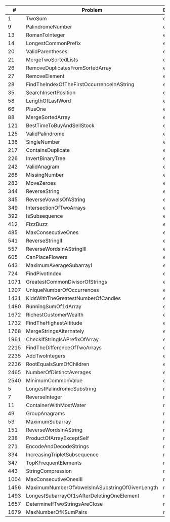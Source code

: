 | # | Problem | Difficulty | Solution |
|---|---------|------------|----------|
| 1 | TwoSum | easy | [Java](src/easy/_1_TwoSum.java) |
| 9 | PalindromeNumber | easy | [Java](src/easy/_9_PalindromeNumber.java) |
| 13 | RomanToInteger | easy | [Java](src/easy/_13_RomanToInteger.java) |
| 14 | LongestCommonPrefix | easy | [Java](src/easy/_14_LongestCommonPrefix.java) |
| 20 | ValidParentheses | easy | [Java](src/easy/_20_ValidParentheses.java) |
| 21 | MergeTwoSortedLists | easy | [Java](src/easy/_21_MergeTwoSortedLists.java) |
| 26 | RemoveDuplicatesFromSortedArray | easy | [Java](src/easy/_26_RemoveDuplicatesFromSortedArray.java) |
| 27 | RemoveElement | easy | [Java](src/easy/_27_RemoveElement.java) |
| 28 | FindTheIndexOfTheFirstOccurrenceInAString | easy | [Java](src/easy/_28_FindTheIndexOfTheFirstOccurrenceInAString.java) |
| 35 | SearchInsertPosition | easy | [Java](src/easy/_35_SearchInsertPosition.java) |
| 58 | LengthOfLastWord | easy | [Java](src/easy/_58_LengthOfLastWord.java) |
| 66 | PlusOne | easy | [Java](src/easy/_66_PlusOne.java) |
| 88 | MergeSortedArray | easy | [Java](src/easy/_88_MergeSortedArray.java) |
| 121 | BestTimeToBuyAndSellStock | easy | [Java](src/easy/_121_BestTimeToBuyAndSellStock.java) |
| 125 | ValidPalindrome | easy | [Java](src/easy/_125_ValidPalindrome.java) |
| 136 | SingleNumber | easy | [Java](src/easy/_136_SingleNumber.java) |
| 217 | ContainsDuplicate | easy | [Java](src/easy/_217_ContainsDuplicate.java) |
| 226 | InvertBinaryTree | easy | [Java](src/easy/_226_InvertBinaryTree.java) |
| 242 | ValidAnagram | easy | [Java](src/easy/_242_ValidAnagram.java) |
| 268 | MissingNumber | easy | [Java](src/easy/_268_MissingNumber.java) |
| 283 | MoveZeroes | easy | [Java](src/easy/_283_MoveZeroes.java) |
| 344 | ReverseString | easy | [Java](src/easy/_344_ReverseString.java) |
| 345 | ReverseVowelsOfAString | easy | [Java](src/easy/_345_ReverseVowelsOfAString.java) |
| 349 | IntersectionOfTwoArrays | easy | [Java](src/easy/_349_IntersectionOfTwoArrays.java) |
| 392 | IsSubsequence | easy | [Java](src/easy/_392_IsSubsequence.java) |
| 412 | FizzBuzz | easy | [Java](src/easy/_412_FizzBuzz.java) |
| 485 | MaxConsecutiveOnes | easy | [Java](src/easy/_485_MaxConsecutiveOnes.java) |
| 541 | ReverseStringII | easy | [Java](src/easy/_541_ReverseStringII.java) |
| 557 | ReverseWordsInAStringIII | easy | [Java](src/easy/_557_ReverseWordsInAStringIII.java) |
| 605 | CanPlaceFlowers | easy | [Java](src/easy/_605_CanPlaceFlowers.java) |
| 643 | MaximumAverageSubarrayI | easy | [Java](src/easy/_643_MaximumAverageSubarrayI.java) |
| 724 | FindPivotIndex | easy | [Java](src/easy/_724_FindPivotIndex.java) |
| 1071 | GreatestCommonDivisorOfStrings | easy | [Java](src/easy/_1071_GreatestCommonDivisorOfStrings.java) |
| 1207 | UniqueNumberOfOccurrences | easy | [Java](src/easy/_1207_UniqueNumberOfOccurrences.java) |
| 1431 | KidsWithTheGreatestNumberOfCandies | easy | [Java](src/easy/_1431_KidsWithTheGreatestNumberOfCandies.java) |
| 1480 | RunningSumOf1dArray | easy | [Java](src/easy/_1480_RunningSumOf1dArray.java) |
| 1672 | RichestCustomerWealth | easy | [Java](src/easy/_1672_RichestCustomerWealth.java) |
| 1732 | FindTheHighestAltitude | easy | [Java](src/easy/_1732_FindTheHighestAltitude.java) |
| 1768 | MergeStringsAlternately | easy | [Java](src/easy/_1768_MergeStringsAlternately.java) |
| 1961 | CheckIfStringIsAPrefixOfArray | easy | [Java](src/easy/_1961_CheckIfStringIsAPrefixOfArray.java) |
| 2215 | FindTheDifferenceOfTwoArrays | easy | [Java](src/easy/_2215_FindTheDifferenceOfTwoArrays.java) |
| 2235 | AddTwoIntegers | easy | [Java](src/easy/_2235_AddTwoIntegers.java) |
| 2236 | RootEqualsSumOfChildren | easy | [Java](src/easy/_2236_RootEqualsSumOfChildren.java) |
| 2465 | NumberOfDistinctAverages | easy | [Java](src/easy/_2465_NumberOfDistinctAverages.java) |
| 2540 | MinimumCommonValue | easy | [Java](src/easy/_2540_MinimumCommonValue.java) |
| 5 | LongestPalindromicSubstring | medium | [Java](src/medium/_5_LongestPalindromicSubstring.java) |
| 7 | ReverseInteger | medium | [Java](src/medium/_7_ReverseInteger.java) |
| 11 | ContainerWithMostWater | medium | [Java](src/medium/_11_ContainerWithMostWater.java) |
| 49 | GroupAnagrams | medium | [Java](src/medium/_49_GroupAnagrams.java) |
| 53 | MaximumSubarray | medium | [Java](src/medium/_53_MaximumSubarray.java) |
| 151 | ReverseWordsInAString | medium | [Java](src/medium/_151_ReverseWordsInAString.java) |
| 238 | ProductOfArrayExceptSelf | medium | [Java](src/medium/_238_ProductOfArrayExceptSelf.java) |
| 271 | EncodeAndDecodeStrings | medium | [Java](src/medium/_271_EncodeAndDecodeStrings.java) |
| 334 | IncreasingTripletSubsequence | medium | [Java](src/medium/_334_IncreasingTripletSubsequence.java) |
| 347 | TopKFrequentElements | medium | [Java](src/medium/_347_TopKFrequentElements.java) |
| 443 | StringCompression | medium | [Java](src/medium/_443_StringCompression.java) |
| 1004 | MaxConsecutiveOnesIII | medium | [Java](src/medium/_1004_MaxConsecutiveOnesIII.java) |
| 1456 | MaximumNumberOfVowelsInASubstringOfGivenLength | medium | [Java](src/medium/_1456_MaximumNumberOfVowelsInASubstringOfGivenLength.java) |
| 1493 | LongestSubarrayOf1sAfterDeletingOneElement | medium | [Java](src/medium/_1493_LongestSubarrayOf1sAfterDeletingOneElement.java) |
| 1657 | DetermineIfTwoStringsAreClose | medium | [Java](src/medium/_1657_DetermineIfTwoStringsAreClose.java) |
| 1679 | MaxNumberOfKSumPairs | medium | [Java](src/medium/_1679_MaxNumberOfKSumPairs.java) |
